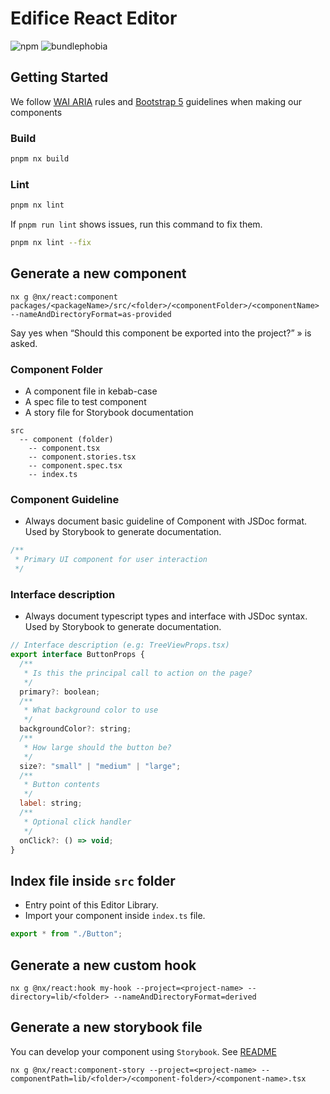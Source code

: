 # Edifice React Editor

![npm](https://img.shields.io/npm/v/@edifice-ui/editor?style=flat-square)
![bundlephobia](https://img.shields.io/bundlephobia/min/@edifice-ui/editor?style=flat-square)

## Getting Started

We follow [WAI ARIA](https://www.w3.org/WAI/ARIA/apg/patterns/) rules and [Bootstrap 5](https://getbootstrap.com/docs/5.0/components/accordion/) guidelines when making our components

### Build

```bash
pnpm nx build
```

### Lint

```bash
pnpm nx lint
```

If `pnpm run lint` shows issues, run this command to fix them.

```bash
pnpm nx lint --fix
```

## Generate a new component

```
nx g @nx/react:component packages/<packageName>/src/<folder>/<componentFolder>/<componentName> --nameAndDirectoryFormat=as-provided
```

Say yes when “Should this component be exported into the project?” » is asked.

### Component Folder

- A component file in kebab-case
- A spec file to test component
- A story file for Storybook documentation

```
src
  -- component (folder)
    -- component.tsx
    -- component.stories.tsx
    -- component.spec.tsx
    -- index.ts
```

### Component Guideline

- Always document basic guideline of Component with JSDoc format. Used by Storybook to generate documentation.

```jsx
/**
 * Primary UI component for user interaction
 */
```

### Interface description

- Always document typescript types and interface with JSDoc syntax. Used by Storybook to generate documentation.

```jsx
// Interface description (e.g: TreeViewProps.tsx)
export interface ButtonProps {
  /**
   * Is this the principal call to action on the page?
   */
  primary?: boolean;
  /**
   * What background color to use
   */
  backgroundColor?: string;
  /**
   * How large should the button be?
   */
  size?: "small" | "medium" | "large";
  /**
   * Button contents
   */
  label: string;
  /**
   * Optional click handler
   */
  onClick?: () => void;
}
```

## Index file inside `src` folder

- Entry point of this Editor Library.
- Import your component inside `index.ts` file.

```jsx
export * from "./Button";
```

## Generate a new custom hook

```
nx g @nx/react:hook my-hook --project=<project-name> --directory=lib/<folder> --nameAndDirectoryFormat=derived
```

## Generate a new storybook file

You can develop your component using `Storybook`. See [README](../../docs//README.md)

```
nx g @nx/react:component-story --project=<project-name> --componentPath=lib/<folder>/<component-folder>/<component-name>.tsx
```
